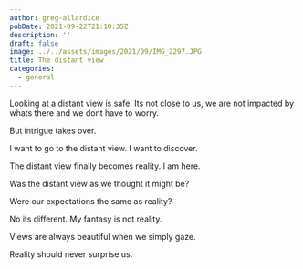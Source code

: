 ```yaml
---
author: greg-allardice
pubDate: 2021-09-22T21:10:35Z
description: ''
draft: false
image: ../../assets/images/2021/09/IMG_2297.JPG
title: The distant view
categories:
  - general
---
```


Looking at a distant view is safe. Its not close to us, we are not impacted by whats there and we dont have to worry.

But intrigue takes over.

I want to go to the distant view. I want to discover.

The distant view finally becomes reality. I am here.

Was the distant view as we thought it might be?

Were our expectations the same as reality?

No its different. My fantasy is not reality.

Views are always beautiful when we simply gaze.

Reality should never surprise us.
